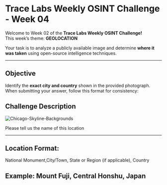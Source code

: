 # Trace Labs Weekly OSINT Challenge - Week 04

Welcome to Week 02 of the **Trace Labs Weekly OSINT Challenge!**  
This week’s theme: **GEOLOCATION**

Your task is to analyze a publicly available image and determine **where it was taken** using open-source intelligence techniques.

---

## Objective

Identify the **exact city and country** shown in the provided photograph.  
When submitting your answer, follow this format for consistency:

## Challenge Description
![Chicago-Skyline-Backgrounds](https://github.com/user-attachments/assets/9f36426c-eeab-4716-9752-5a800caf5b5d)



Please tell us the name of this location

---

## Location Format:
National Monument,City/Town, State or Region (if applicable), Country
## Example: Mount Fuji, Central Honshu, Japan



